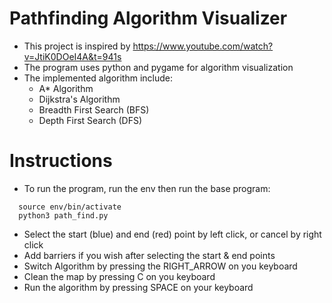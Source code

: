 # Pathfinding Algorithm Visualizer
* This project is inspired by https://www.youtube.com/watch?v=JtiK0DOeI4A&t=941s
* The program uses python and pygame for algorithm visualization
* The implemented algorithm include:
  * A* Algorithm
  * Dijkstra's Algorithm
  * Breadth First Search (BFS)
  * Depth First Search (DFS)

# Instructions
* To run the program, run the env then run the base program:
```
  source env/bin/activate
  python3 path_find.py
```
* Select the start (blue) and end (red) point by left click, or cancel by right click
* Add barriers if you wish after selecting the start & end points
* Switch Algorithm by pressing the RIGHT_ARROW on you keyboard
* Clean the map by pressing C on you keyboard
* Run the algorithm by pressing SPACE on your keyboard
